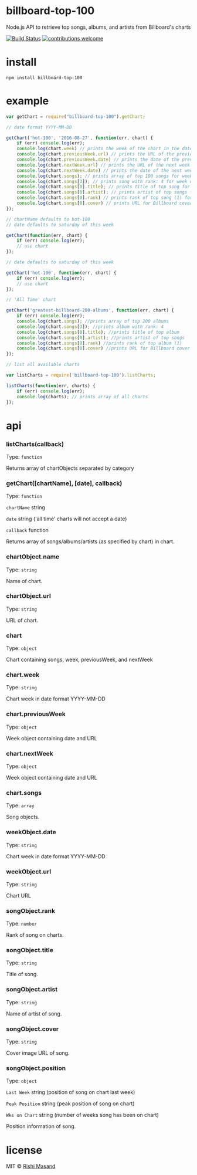 ﻿# billboard-top-100
Node.js API to retrieve top songs, albums, and artists from Billboard's charts

[![Build Status](https://travis-ci.org/darthbatman/billboard-top-100.svg?branch=master)](https://travis-ci.org/darthbatman/billboard-top-100)
[![contributions welcome](https://img.shields.io/badge/contributions-welcome-brightgreen.svg?style=flat)](https://github.com/darthbatman/billboard-top-100)


# install

```
npm install billboard-top-100
```

# example

```js
var getChart = require("billboard-top-100").getChart;

// date format YYYY-MM-DD

getChart('hot-100', '2016-08-27', function(err, chart) {
	if (err) console.log(err);
	console.log(chart.week) // prints the week of the chart in the date format YYYY-MM-DD
	console.log(chart.previousWeek.url) // prints the URL of the previous week's chart
	console.log(chart.previousWeek.date) // prints the date of the previous week's chart in the date format YYYY-MM-DD
	console.log(chart.nextWeek.url) // prints the URL of the next week's chart
	console.log(chart.nextWeek.date) // prints the date of the next week's chart in the date format YYYY-MM-DD
	console.log(chart.songs); // prints array of top 100 songs for week of August 27, 2016
	console.log(chart.songs[3]); // prints song with rank: 4 for week of August 27, 2016
	console.log(chart.songs[0].title); // prints title of top song for week of August 27, 2016
	console.log(chart.songs[0].artist); // prints artist of top songs for week of August 27, 2016
	console.log(chart.songs[0].rank) // prints rank of top song (1) for week of August 27, 2016
	console.log(chart.songs[0].cover) // prints URL for Billboard cover image of top song for week of August 27, 2016
});

// chartName defaults to hot-100
// date defaults to saturday of this week

getChart(function(err, chart) {
	if (err) console.log(err);
	// use chart
});

// date defaults to saturday of this week

getChart('hot-100', function(err, chart) {
	if (err) console.log(err);
	// use chart
});

// 'All Time' chart

getChart('greatest-billboard-200-albums', function(err, chart) {
	if (err) console.log(err);
	console.log(chart.songs); //prints array of top 200 albums
	console.log(chart.songs[3]); //prints album with rank: 4
	console.log(chart.songs[0].title); //prints title of top album
	console.log(chart.songs[0].artist); //prints artist of top songs
	console.log(chart.songs[0].rank) //prints rank of top album (1)
	console.log(chart.songs[0].cover) //prints URL for Billboard cover image of top album
});

// list all available charts

var listCharts = require('billboard-top-100').listCharts;

listCharts(function(err, charts) {
	if (err) console.log(err);
	console.log(charts); // prints array of all charts
});

```

# api

### listCharts(callback)

Type: `function`

Returns array of chartObjects separated by category

### getChart([chartName], [date], callback)

Type: `function`

```chartName``` string

```date``` string ('all time' charts will not accept a date)

```callback``` function

Returns array of songs/albums/artists (as specified by chart) in chart.

### chartObject.name

Type: `string`

Name of chart.

### chartObject.url

Type: `string`

URL of chart.

### chart

Type: `object`

Chart containing songs, week, previousWeek, and nextWeek

### chart.week

Type: `string`

Chart week in date format YYYY-MM-DD

### chart.previousWeek

Type: `object`

Week object containing date and URL

### chart.nextWeek

Type: `object`

Week object containing date and URL

### chart.songs

Type: `array`

Song objects.

### weekObject.date

Type: `string`

Chart week in date format YYYY-MM-DD

### weekObject.url

Type: `string`

Chart URL

### songObject.rank

Type: `number`

Rank of song on charts.

### songObject.title

Type: `string`

Title of song.

### songObject.artist

Type: `string`

Name of artist of song.

### songObject.cover

Type: `string`

Cover image URL of song.

### songObject.position

Type: `object`

```Last Week``` string (position of song on chart last week)

```Peak Position``` string (peak position of song on chart)

```Wks on Chart``` string (number of weeks song has been on chart)

Position information of song.


# license

MIT © [Rishi Masand](https://github.com/darthbatman)

